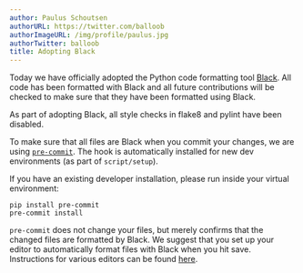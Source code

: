 ```yaml
---
author: Paulus Schoutsen
authorURL: https://twitter.com/balloob
authorImageURL: /img/profile/paulus.jpg
authorTwitter: balloob
title: Adopting Black
---
```


Today we have officially adopted the Python code formatting tool [Black](https://black.readthedocs.io). All code has been formatted with Black and all future contributions will be checked to make sure that they have been formatted using Black.

As part of adopting Black, all style checks in flake8 and pylint have been disabled.

To make sure that all files are Black when you commit your changes, we are using [`pre-commit`](https://pre-commit.com/). The hook is automatically installed for new dev environments (as part of `script/setup`).

If you have an existing developer installation, please run inside your virtual environment:

```
pip install pre-commit
pre-commit install
```

`pre-commit` does not change your files, but merely confirms that the changed files are formatted by Black. We suggest that you set up your editor to automatically format files with Black when you hit save. Instructions for various editors can be found [here](https://black.readthedocs.io/en/stable/integrations/editors.html).
